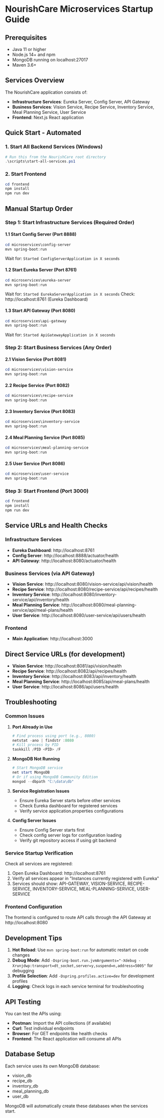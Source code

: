 # NourishCare Microservices Startup Guide

## Prerequisites
- Java 11 or higher
- Node.js 14+ and npm
- MongoDB running on localhost:27017
- Maven 3.6+

## Services Overview
The NourishCare application consists of:
- **Infrastructure Services**: Eureka Server, Config Server, API Gateway
- **Business Services**: Vision Service, Recipe Service, Inventory Service, Meal Planning Service, User Service
- **Frontend**: Next.js React application

## Quick Start - Automated

### 1. Start All Backend Services (Windows)
```powershell
# Run this from the NourishCare root directory
.\scripts\start-all-services.ps1
```

### 2. Start Frontend
```powershell
cd frontend
npm install
npm run dev
```

## Manual Startup Order

### Step 1: Start Infrastructure Services (Required Order)

#### 1.1 Start Config Server (Port 8888)
```powershell
cd microservices\config-server
mvn spring-boot:run
```
Wait for: `Started ConfigServerApplication in X seconds`

#### 1.2 Start Eureka Server (Port 8761)
```powershell
cd microservices\eureka-server
mvn spring-boot:run
```
Wait for: `Started EurekaServerApplication in X seconds`
Check: http://localhost:8761 (Eureka Dashboard)

#### 1.3 Start API Gateway (Port 8080)
```powershell
cd microservices\api-gateway
mvn spring-boot:run
```
Wait for: `Started ApiGatewayApplication in X seconds`

### Step 2: Start Business Services (Any Order)

#### 2.1 Vision Service (Port 8081)
```powershell
cd microservices\vision-service
mvn spring-boot:run
```

#### 2.2 Recipe Service (Port 8082)
```powershell
cd microservices\recipe-service
mvn spring-boot:run
```

#### 2.3 Inventory Service (Port 8083)
```powershell
cd microservices\inventory-service
mvn spring-boot:run
```

#### 2.4 Meal Planning Service (Port 8085)
```powershell
cd microservices\meal-planning-service
mvn spring-boot:run
```

#### 2.5 User Service (Port 8086)
```powershell
cd microservices\user-service
mvn spring-boot:run
```

### Step 3: Start Frontend (Port 3000)
```powershell
cd frontend
npm install
npm run dev
```

## Service URLs and Health Checks

### Infrastructure Services
- **Eureka Dashboard**: http://localhost:8761
- **Config Server**: http://localhost:8888/actuator/health
- **API Gateway**: http://localhost:8080/actuator/health

### Business Services (via API Gateway)
- **Vision Service**: http://localhost:8080/vision-service/api/vision/health
- **Recipe Service**: http://localhost:8080/recipe-service/api/recipes/health
- **Inventory Service**: http://localhost:8080/inventory-service/api/inventory/health
- **Meal Planning Service**: http://localhost:8080/meal-planning-service/api/meal-plans/health
- **User Service**: http://localhost:8080/user-service/api/users/health

### Frontend
- **Main Application**: http://localhost:3000

## Direct Service URLs (for development)
- **Vision Service**: http://localhost:8081/api/vision/health
- **Recipe Service**: http://localhost:8082/api/recipes/health
- **Inventory Service**: http://localhost:8083/api/inventory/health
- **Meal Planning Service**: http://localhost:8085/api/meal-plans/health
- **User Service**: http://localhost:8086/api/users/health

## Troubleshooting

### Common Issues

1. **Port Already in Use**
   ```powershell
   # Find process using port (e.g., 8080)
   netstat -ano | findstr :8080
   # Kill process by PID
   taskkill /PID <PID> /F
   ```

2. **MongoDB Not Running**
   ```powershell
   # Start MongoDB service
   net start MongoDB
   # Or if using MongoDB Community Edition
   mongod --dbpath "C:\data\db"
   ```

3. **Service Registration Issues**
   - Ensure Eureka Server starts before other services
   - Check Eureka dashboard for registered services
   - Verify service application.properties configurations

4. **Config Server Issues**
   - Ensure Config Server starts first
   - Check config server logs for configuration loading
   - Verify git repository access if using git backend

### Service Startup Verification

Check all services are registered:
1. Open Eureka Dashboard: http://localhost:8761
2. Verify all services appear in "Instances currently registered with Eureka"
3. Services should show: API-GATEWAY, VISION-SERVICE, RECIPE-SERVICE, INVENTORY-SERVICE, MEAL-PLANNING-SERVICE, USER-SERVICE

### Frontend Configuration
The frontend is configured to route API calls through the API Gateway at http://localhost:8080

## Development Tips

1. **Hot Reload**: Use `mvn spring-boot:run` for automatic restart on code changes
2. **Debug Mode**: Add `-Dspring-boot.run.jvmArguments="-Xdebug -Xrunjdwp:transport=dt_socket,server=y,suspend=n,address=5005"` for debugging
3. **Profile Selection**: Add `-Dspring.profiles.active=dev` for development profiles
4. **Logging**: Check logs in each service terminal for troubleshooting

## API Testing
You can test the APIs using:
- **Postman**: Import the API collections (if available)
- **Curl**: Test individual endpoints
- **Browser**: For GET endpoints like health checks
- **Frontend**: The React application will consume all APIs

## Database Setup
Each service uses its own MongoDB database:
- vision_db
- recipe_db  
- inventory_db
- meal_planning_db
- user_db

MongoDB will automatically create these databases when the services start.
